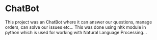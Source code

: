 # ChatBot
This project was an ChatBot where it can answer our questions, manage orders, can solve our issues etc...
This was done using nltk module in python which is used for working with Natural Language Processing...
